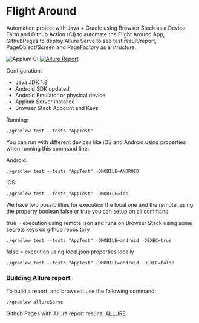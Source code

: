 # Flight Around 

Automation project with Java + Gradle using Browser Stack as a Device Farm and Github Action (CI) to automate the Flight Around App, GithubPages to deploy Allure Serve to see test result/report, PageObject/Screen and PageFactory as a structure.

![Appium CI](https://github.com/tassioplima/FlightAround/actions/workflows/browserstack.yml/badge.svg)
[![Allure Report](https://img.shields.io/badge/Allure%20Report-deployed-yellowgreen)](https://tassioplima.github.io/FlightAround/)

Configuration:

- Java JDK 1.8
- Android SDK updated
- Android Emulator or physical device
- Appium Server installed 
- Browser Stack Account and Keys

Running:

```
./gradlew test --tests "AppTest"
```

You can run with different devices like iOS and Android using properties when running this command line:

Android:

```
./gradlew test --tests "AppTest" -DMOBILE=ANDROID
```

iOS:

```
./gradlew test --tests "AppTest" -DMOBILE=ios
```
We have two possibilities for execution the local one and the remote, using the property boolean false or true you can setup on cli command


true = execution using  remote.json and runs on Browser Stack using some secrets keys on github repository

```
./gradlew test --tests "AppTest" -DMOBILE=android -DEXEC=true
```

false = execution using local.json  properties locally

```
./gradlew test --tests "AppTest" -DMOBILE=android -DEXEC=false
```

### Building Allure report

To build a report, and browse it use the following command:

```
./gradlew allureServe
```


Github Pages with Allure report results: [ALLURE](https://tassioplima.github.io/FlightAround/)
